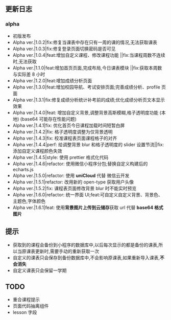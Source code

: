 ## 更新日志

### alpha

- 初版发布
- Alpha ver.|1.0.2|fix:修复当课表中存在只有一周的课的情况,无法获取课表
- Alpha ver.|1.0.3|fix:修复登录页面切换密码是否可见
- Alpha ver.|1.0.4|feat:增加自定义课程、修改课程功能 ||fix:当课程周数不连续时,无法获取
- Alpha ver.|1.1.0|feat:增加首页页面,完成布局,今日课表模块 ||fix:获取本周数与实际差 8 小时
- Alpha ver.|1.2.0|feat:增加成绩分析页面
- Alpha ver.|1.3.0|feat:增加校园导航、考试安排页面;完善成绩分析、profile 页面
- Alpha ver.|1.3.1|fix:修复成绩分析统计补考前的成绩;优化成绩分析页文本显示效果
- Alpha ver.|1.4.0|feat: 增加自定义背景,调整背景高斯模糊,格子透明度功能 (本地) (base64 可能存在性能问题)
- Alpha ver.|1.4.1|fix: 优化首页今日课程加载时间短暂白屏
- Alpha ver.|1.4.2|fix: 格子透明度调整为仅背景透明
- Alpha ver.|1.4.3|fix: 校准课程表页面课程格子的对齐
- Alpha ver.|1.4.4|perf: 给调整背景 blur 和格子透明度的 slider 设置节流||fix:添加自定义课程颜色失效
- Alpha ver.|1.4.5|style: 使用 prettier 格式化代码
- Alpha ver.|1.4.6|refactor: 使用微信小程序分包;替换自定义构建后的 echarts.js
- Alpha ver.|1.5.0|refactor: 使用 **uniCloud** 代替 微信云开发
- Alpha ver.|1.5.1|refactor: 改用新的 open-type 获取用户头像
- Alpha ver.|1.5.2|fix: 课程表页面修改背景 blur 时不能实时预览
- Alpha ver.|1.6.0|refactor: 统一界面 UI;feat:可自定义自定义背景、背景色、主题色,字体颜色
- Alpha ver.|1.6.1|feat: 使用**背景图片上传到云储存**获取 url 代替 **base64 格式图片**

## 提示

- 获取到的课程会备份到小程序的数据库中,以后每次显示的都是备份的课表,所以当原课表更新时,需要手动的重新获取一次
- 自定义的课表只会保存到备份数据库中,不会影响原课表,如果重新导入课表,**不会消失**
- 自定义课表只会保留一学期

## TODO

- 重合课程提示
- 页面代码抽离组件
- lesson 字段
